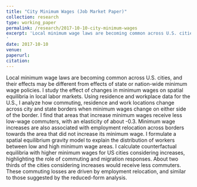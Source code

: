 ```yaml
---
title: "City Minimum Wages (Job Market Paper)"
collection: research
type: working_paper
permalink: /research/2017-10-10-city-minimum-wages
excerpt: 'Local minimum wage laws are becoming common across U.S. cities, and their effects may be different from effects of state or nation-wide minimum wage policies. I study the effect of changes in minimum wages on spatial equilibria in local labor markets. Using residence and workplace data for the U.S., I analyze how commuting, residence and work locations change across city and state borders when minimum wages change on either side of the border. I find that areas that increase minimum wages receive less low-wage commuters, with an elasticity of about -0.3. Minimum wage increases are also associated with employment relocation across borders towards the area that did not increase its minimum wage. I formulate a spatial equilibrium gravity model to explain the distribution of workers between low and high minimum wage areas. I calculate counterfactual equilibria with higher minimum wages for US cities considering increases, highlighting the role of commuting and migration responses. About two thirds of the cities considering increases would receive less commuters. These commuting losses are driven by employment relocation, and similar to those suggested by the reduced-form analysis.
'
date: 2017-10-10
venue: 
paperurl: 
citation: 
---
```

Local minimum wage laws are becoming common across U.S. cities, and their effects may be different from effects of state or nation-wide minimum wage policies. I study the effect of changes in minimum wages on spatial equilibria in local labor markets. Using residence and workplace data for the U.S., I analyze how commuting, residence and work locations change across city and state borders when minimum wages change on either side of the border. I find that areas that increase minimum wages receive less low-wage commuters, with an elasticity of about -0.3. Minimum wage increases are also associated with employment relocation across borders towards the area that did not increase its minimum wage. I formulate a spatial equilibrium gravity model to explain the distribution of workers between low and high minimum wage areas. I calculate counterfactual equilibria with higher minimum wages for US cities considering increases, highlighting the role of commuting and migration responses. About two thirds of the cities considering increases would receive less commuters. These commuting losses are driven by employment relocation, and similar to those suggested by the reduced-form analysis.

